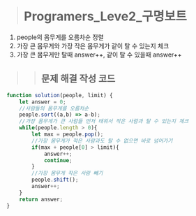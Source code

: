 ><h1>Programers_Leve2_구명보트</h1>
1. people의 몸무게를 오름차순 정렬
2. 가장 큰 몸무게와 가장 작은 몸무게가 같이 탈 수 있는지 체크
3. 가장 큰 몸무게만 탈때 answer++, 같이 탈 수 있을때 answer++

>><h2>문제 해결 작성 코드</h2>
```javascript
function solution(people, limit) {
    let answer = 0;
    //사람들의 몸무게를 오름차순
    people.sort((a,b) => a-b);
    //가장 몸무게가 큰 사람들 먼저 태워서 작은 사람과 탈 수 있는지 체크
    while(people.length > 0){
        let max = people.pop();
        //가장 몸무게가 적은 사람과도 탈 수 없으면 바로 넘어가기
        if(max + people[0] > limit){
            answer++;
            continue;
        }
        //가장 몸무게 작은 사람 빼기
        people.shift();
        answer++;
    }
    return answer;
}
```
